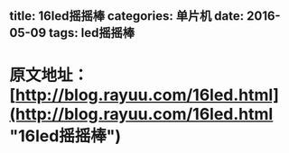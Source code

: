 title: 16led摇摇棒
categories: 单片机
date: 2016-05-09
tags: led摇摇棒
---

#  原文地址： [http://blog.rayuu.com/16led.html](http://blog.rayuu.com/16led.html "16led摇摇棒")

